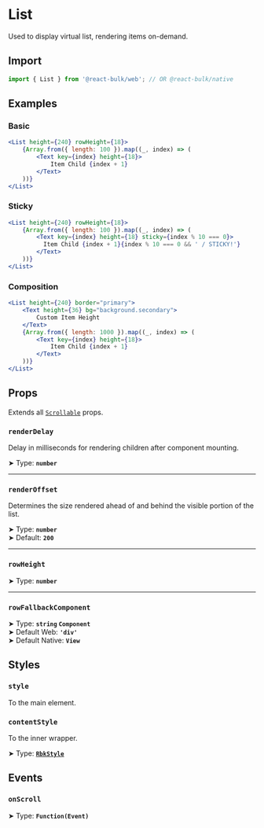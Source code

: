 # List

Used to display virtual list, rendering items on-demand.

## Import

```jsx
import { List } from '@react-bulk/web'; // OR @react-bulk/native
```

## Examples

### Basic

```jsx live
<List height={240} rowHeight={18}>
    {Array.from({ length: 100 }).map((_, index) => (
        <Text key={index} height={18}>
            Item Child {index + 1}
        </Text>
    ))}
</List>
```

### Sticky

```jsx live
<List height={240} rowHeight={18}>
    {Array.from({ length: 100 }).map((_, index) => (
        <Text key={index} height={18} sticky={index % 10 === 0}>
          Item Child {index + 1}{index % 10 === 0 && ' / STICKY!'}
        </Text>
    ))}
</List>
```

### Composition

```jsx live
<List height={240} border="primary">
    <Text height={36} bg="background.secondary">
        Custom Item Height
    </Text>
    {Array.from({ length: 1000 }).map((_, index) => (
        <Text key={index} height={18}>
            Item Child {index + 1}
        </Text>
    ))}
</List>
```

## Props

Extends all [`Scrollable`](/docs/core/scrollable#props) props.

### **`renderDelay`**

Delay in milliseconds for rendering children after component mounting.

➤ Type: **`number`** <br/>

---

### **`renderOffset`**

Determines the size rendered ahead of and behind the visible portion of the list.

➤ Type: **`number`** <br/>
➤ Default: **`200`** <br/>

---

### **`rowHeight`**

➤ Type: **`number`** <br/>

---

### **`rowFallbackComponent`**

➤ Type: **`string` `Component`** <br/>
➤ Default Web: **`'div'`** <br/>
➤ Default Native: **`View`** <br/>

## Styles

### **`style`**
To the main element.

### **`contentStyle`**
To the inner wrapper.

➤ Type: **[`RbkStyle`](/docs/type-reference/rbk-style)** <br/>

## Events

### **`onScroll`**

➤ Type: **`Function(Event)`** <br/>
